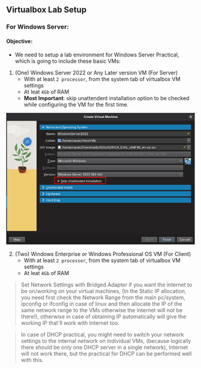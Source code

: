 ## Virtualbox Lab Setup

### For Windows Server:

#### Objective:

- We need to setup a lab environment for Windows Server Practical, which
  is going to include these basic VMs:

1. (One) Windows Server 2022 or Any Later version VM (For Server)
   - With at least `2 processor`, from the system tab of virtualbox VM settings
   - At leat `4Gb` of RAM
   - **Most Important**: skip unattendent installation option to be checked while configuring
     the VM for the first time.

![server_img01](assets/images/server_img01.png)

2. (Two) Windows Enterprise or Windows Professional OS VM (For Client)
   - With at least `2 processor`, from the system tab of virtualbox VM settings
   - At leat `4Gb` of RAM

> Set Network Settings with Bridged Adapter if you want the internet to be on/working
> on your virtual machines, (In the Static IP allocation, you need first check the
> Network Range from the main pc/system, ipconfig or ifconfig in case of linux and
> then allocate the IP of the same network range to the VMs otherwise the internet
> will not be there!), otherwise in case of obtaining IP automatically will give the
> working IP that'll work with Internet too.

> In case of DHCP practical, you might need to switch your network settings to the
> internal network on individual VMs, (because logically there should be only one
> DHCP server in a single network), Internet will not work there, but the practical
> for DHCP can be performed well with this.
